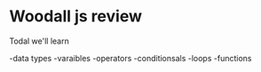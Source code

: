 # Woodall js review   

Todal we'll learn

-data types
-varaibles
-operators
-conditionsals
-loops
-functions